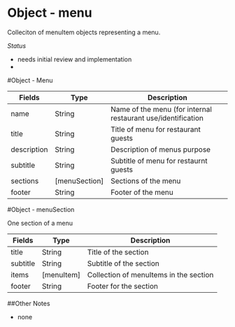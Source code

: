 # Object - menu
Colleciton of menuItem objects representing a menu.

*Status*
 - needs initial review and implementation
 - 
 
#Object - Menu

| Fields        | Type          | Description
| ------------- | -------       | ------------|
| name          | String        | Name of the menu (for internal restaurant use/identification |
| title         | String        | Title of menu for restaurant guests   |
| description   | String        | Description of menus purpose |
| subtitle      | String        | Subtitle of menu for restaurnt guests |
| sections      | [menuSection] | Sections of the menu |
| footer        | String        | Footer of the menu |



#Object - menuSection

One section of a menu

| Fields        | Type          | Description
| ------------- | -------       | ------------|
| title         | String        | Title of the section |
| subtitle      | String        | Subtitle of the section |
| items         | [menuItem]    | Collection of menuItems in the section |
| footer        | String        | Footer for the section |


##Other Notes

- none



